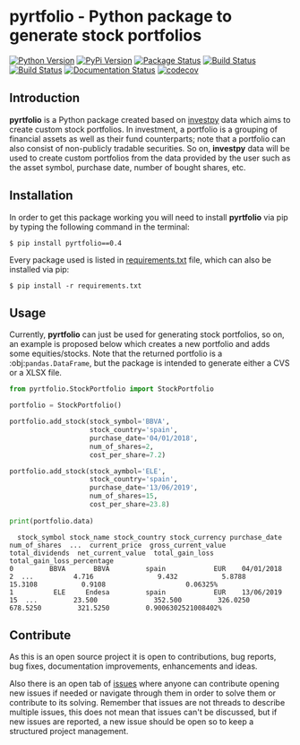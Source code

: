 # pyrtfolio - Python package to generate stock portfolios

[![Python Version](https://img.shields.io/pypi/pyversions/pyrtfolio.svg)](https://pypi.org/project/pyrtfolio/)
[![PyPi Version](https://img.shields.io/pypi/v/pyrtfolio.svg)](https://pypi.org/project/pyrtfolio/)
[![Package Status](https://img.shields.io/pypi/status/pyrtfolio.svg)](https://pypi.org/project/pyrtfolio/)
[![Build Status](https://dev.azure.com/alvarobartt/alvarobartt/_apis/build/status/alvarobartt.pyrtfolio?branchName=master)](https://dev.azure.com/alvarobartt/alvarobartt/_build?definitionId=1&_a=summary)
[![Build Status](https://img.shields.io/travis/alvarobartt/pyrtfolio/master.svg?label=Travis%20CI&logo=travis&logoColor=white)](https://travis-ci.org/alvarobartt/pyrtfolio)
[![Documentation Status](https://readthedocs.org/projects/pyrtfolio/badge/?version=latest)](https://pyrtfolio.readthedocs.io/)
[![codecov](https://codecov.io/gh/alvarobartt/pyrtfolio/branch/master/graph/badge.svg)](https://codecov.io/gh/alvarobartt/pyrtfolio)

## Introduction

**pyrtfolio** is a Python package created based on [investpy](https://github.com/alvarobartt/investpy) data which
aims to create custom stock portfolios. In investment, a portfolio is a grouping of financial assets as well as their
fund counterparts; note that a portfolio can also consist of non-publicly tradable securities. So on, **investpy** data 
will be used to create custom portfolios from the data provided by the user such as the asset symbol, purchase date, 
number of bought shares, etc.

## Installation

In order to get this package working you will need to install **pyrtfolio** via pip by typing the following 
command in the terminal:

``$ pip install pyrtfolio==0.4``

Every package used is listed in [requirements.txt](https://github.com/alvarobartt/pyrtfolio/blob/master/requirements.txt) 
file, which can also be installed via pip:

``$ pip install -r requirements.txt``

## Usage

Currently, **pyrtfolio** can just be used for generating stock portfolios, so on, an example is proposed below
which creates a new portfolio and adds some equities/stocks. Note that the returned portfolio is a :obj:`pandas.DataFrame`,
but the package is intended to generate either a CVS or a XLSX file.

```python
from pyrtfolio.StockPortfolio import StockPortfolio

portfolio = StockPortfolio()

portfolio.add_stock(stock_symbol='BBVA',
                    stock_country='spain',
                    purchase_date='04/01/2018',
                    num_of_shares=2,
                    cost_per_share=7.2)

portfolio.add_stock(stock_aymbol='ELE',
                    stock_country='spain',
                    purchase_date='13/06/2019',
                    num_of_shares=15,
                    cost_per_share=23.8)
                    
print(portfolio.data)
```
```{r, engine='python', count_lines}
  stock_symbol stock_name stock_country stock_currency purchase_date  num_of_shares  ...  current_price  gross_current_value  total_dividends  net_current_value  total_gain_loss  total_gain_loss_percentage
0         BBVA       BBVA         spain            EUR    04/01/2018              2  ...          4.716                9.432           5.8788            15.3108           0.9108                    0.06325%
1          ELE     Endesa         spain            EUR    13/06/2019             15  ...         23.500              352.500         326.0250           678.5250         321.5250         0.9006302521008402%
```

## Contribute

As this is an open source project it is open to contributions, bug reports, bug fixes, documentation improvements, 
enhancements and ideas.

Also there is an open tab of [issues](https://github.com/alvarobartt/pyrtfolio/issues) where anyone can 
contribute opening new issues if needed or navigate through them in order to solve them or contribute to its solving. 
Remember that issues are not threads to describe multiple issues, this does not mean that issues can't be discussed, 
but if new issues are reported, a new issue should be open so to keep a structured project management.
